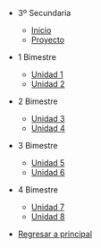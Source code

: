 - 3º Secundaria

  - [<i class="bi bi-house"></i> Inicio](3-secundaria/inicio)
  - [<i class="bi bi-clipboard-check"></i> Proyecto](3-secundaria/proyecto.md)


- 1 Bimestre

  - [<i class="bi bi-arrow-right-square"></i> Unidad 1](3-secundaria/unidad-1.md)
  - [Unidad 2](3-secundaria/unidad-2.md)

- 2 Bimestre 

  - [Unidad 3](3-secundaria/unidad-3.md)
  - [Unidad 4](3-secundaria/unidad-4.md)

- 3 Bimestre

  - [Unidad 5](3-secundaria/unidad-5.md)
  - [Unidad 6](3-secundaria/unidad-6.md)

- 4 Bimestre

  - [Unidad 7](3-secundaria/unidad-7.md)
  - [Unidad 8](3-secundaria/unidad-8.md)

- [<i class="bi bi-caret-left-square"></i> Regresar a principal](/)



